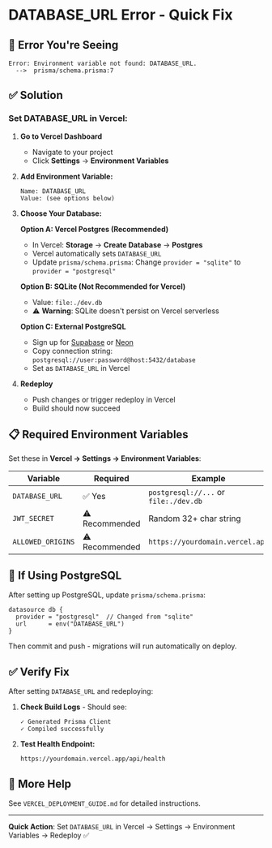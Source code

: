 # DATABASE_URL Error - Quick Fix

## 🚨 Error You're Seeing

```
Error: Environment variable not found: DATABASE_URL.
  -->  prisma/schema.prisma:7
```

## ✅ Solution

### Set DATABASE_URL in Vercel:

1. **Go to Vercel Dashboard**
   - Navigate to your project
   - Click **Settings** → **Environment Variables**

2. **Add Environment Variable:**
   ```
   Name: DATABASE_URL
   Value: (see options below)
   ```

3. **Choose Your Database:**

   **Option A: Vercel Postgres (Recommended)**
   - In Vercel: **Storage** → **Create Database** → **Postgres**
   - Vercel automatically sets `DATABASE_URL`
   - Update `prisma/schema.prisma`: Change `provider = "sqlite"` to `provider = "postgresql"`

   **Option B: SQLite (Not Recommended for Vercel)**
   - Value: `file:./dev.db`
   - ⚠️ **Warning**: SQLite doesn't persist on Vercel serverless

   **Option C: External PostgreSQL**
   - Sign up for [Supabase](https://supabase.com) or [Neon](https://neon.tech)
   - Copy connection string: `postgresql://user:password@host:5432/database`
   - Set as `DATABASE_URL` in Vercel

4. **Redeploy**
   - Push changes or trigger redeploy in Vercel
   - Build should now succeed

## 📋 Required Environment Variables

Set these in **Vercel → Settings → Environment Variables**:

| Variable | Required | Example |
|----------|----------|---------|
| `DATABASE_URL` | ✅ Yes | `postgresql://...` or `file:./dev.db` |
| `JWT_SECRET` | ⚠️ Recommended | Random 32+ char string |
| `ALLOWED_ORIGINS` | ⚠️ Recommended | `https://yourdomain.vercel.app` |

## 🔧 If Using PostgreSQL

After setting up PostgreSQL, update `prisma/schema.prisma`:

```prisma
datasource db {
  provider = "postgresql"  // Changed from "sqlite"
  url      = env("DATABASE_URL")
}
```

Then commit and push - migrations will run automatically on deploy.

## ✅ Verify Fix

After setting `DATABASE_URL` and redeploying:

1. **Check Build Logs** - Should see:
   ```
   ✓ Generated Prisma Client
   ✓ Compiled successfully
   ```

2. **Test Health Endpoint:**
   ```
   https://yourdomain.vercel.app/api/health
   ```

## 📖 More Help

See `VERCEL_DEPLOYMENT_GUIDE.md` for detailed instructions.

---

**Quick Action**: Set `DATABASE_URL` in Vercel → Settings → Environment Variables → Redeploy ✅

